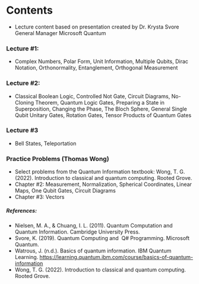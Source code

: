 # Contents
* Lecture content based on presentation created by Dr. Krysta Svore General Manager Microsoft Quantum
### Lecture #1:
* Complex Numbers, Polar Form, Unit Information, Multiple Qubits, Dirac Notation, Orthonormality, Entanglement, Orthogonal Measurement
### Lecture #2:
* Classical Boolean Logic, Controlled Not Gate, Circuit Diagrams, No-Cloning Theorem, Quantum Logic Gates, Preparing a State in Superposition, Changing the Phase, The Bloch Sphere, General Single Qubit Unitary Gates, Rotation Gates, Tensor Products of Quantum Gates
### Lecture #3
* Bell States, Teleportation
### Practice Problems (Thomas Wong)
* Select problems from the Quantum Information textbook: Wong, T. G. (2022). Introduction to classical and quantum computing. Rooted Grove.
* Chapter #2: Measurement, Normalization, Spherical Coordinates, Linear Maps, One Qubit Gates, Circuit Diagrams
* Chapter #3: Vectors
##### References:
* Nielsen, M. A., & Chuang, I. L. (2011). Quantum Computation and Quantum Information. Cambridge University Press. 
* Svore, K. (2019). Quantum Computing and  Q# Programming. Microsoft Quantum.
* Watrous, J. (n.d.). Basics of quantum information. IBM Quantum Learning. https://learning.quantum.ibm.com/course/basics-of-quantum-information 
* Wong, T. G. (2022). Introduction to classical and quantum computing. Rooted Grove.
